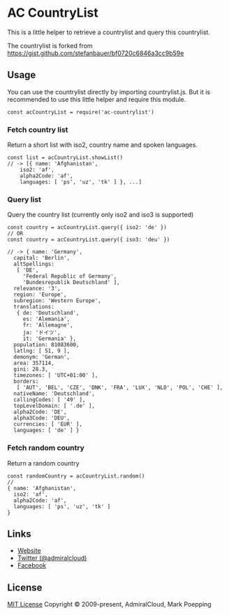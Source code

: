 # AC CountryList
This is a little helper to retrieve a countrylist and query this countrylist.

The countrylist is forked from https://gist.github.com/stefanbauer/bf0720c6846a3cc9b59e

## Usage
You can use the countrylist directly by importing countrylist.js. But it is recommended to use this little helper and require this module.

```
const acCountryList = require('ac-countrylist')
```

### Fetch country list
Return a short list with iso2, country name and spoken languages.
```
const list = acCountryList.showList()
// -> [{ name: 'Afghanistan',
    iso2: 'af',
    alpha2Code: 'af',
    languages: [ 'ps', 'uz', 'tk' ] }, ...]
```

### Query list
Query the country list (currently only iso2 and iso3 is supported)
```
const country = acCountryList.query({ iso2: 'de' })
// OR
const country = acCountryList.query({ iso3: 'deu' })

// -> { name: 'Germany',
  capital: 'Berlin',
  altSpellings:
   [ 'DE',
     'Federal Republic of Germany',
     'Bundesrepublik Deutschland' ],
  relevance: '3',
  region: 'Europe',
  subregion: 'Western Europe',
  translations:
   { de: 'Deutschland',
     es: 'Alemania',
     fr: 'Allemagne',
     ja: 'ドイツ',
     it: 'Germania' },
  population: 81083600,
  latlng: [ 51, 9 ],
  demonym: 'German',
  area: 357114,
  gini: 28.3,
  timezones: [ 'UTC+01:00' ],
  borders:
   [ 'AUT', 'BEL', 'CZE', 'DNK', 'FRA', 'LUX', 'NLD', 'POL', 'CHE' ],
  nativeName: 'Deutschland',
  callingCodes: [ '49' ],
  topLevelDomain: [ '.de' ],
  alpha2Code: 'DE',
  alpha3Code: 'DEU',
  currencies: [ 'EUR' ],
  languages: [ 'de' ] }
```

### Fetch random country
Return a random country
```
const randomCountry = acCountryList.random()
//
{ name: 'Afghanistan',
  iso2: 'af',
  alpha2Code: 'af',
  languages: [ 'ps', 'uz', 'tk' ] 
}
```

## Links
- [Website](https://www.admiralcloud.com/)
- [Twitter (@admiralcloud)](https://twitter.com/admiralcloud)
- [Facebook](https://www.facebook.com/MediaAssetManagement/)

## License
[MIT License](https://opensource.org/licenses/MIT) Copyright © 2009-present, AdmiralCloud, Mark Poepping